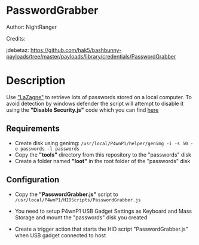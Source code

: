 # PasswordGrabber

Author: NightRanger

Credits:

jdebetaz: https://github.com/hak5/bashbunny-payloads/tree/master/payloads/library/credentials/PasswordGrabber

# Description

Use ["LaZagne"](https://github.com/AlessandroZ/LaZagne) to retrieve lots of passwords stored on a local computer.
To avoid detection by windows defender the script will attempt to disable it using the **"Disable Security.js"** code which you can find [here](https://github.com/NightRang3r/P4wnP1-A.L.O.A.-Payloads/tree/master/HIDScripts/Disable%20Security)

## Requirements

- Create disk using genimg: `/usr/local/P4wnP1/helper/genimg -i -s 50 -o passwords -l passwords`
- Copy the **"tools"** directory from this repository to the "passwords" disk
- Create a folder named **"loot"** in the root folder of the "passwords" disk

## Configuration

- Copy the **"PasswordGrabber.js"** script to `/usr/local/P4wnP1/HIDScripts/PasswordGrabber.js`

- You need to setup P4wnP1 USB Gadget Settings as Keyboard and Mass Storage and mount the "passwords" disk you created
- Create a trigger action that starts the HID script "PasswordGrabber.js" when USB gadget connected to host
